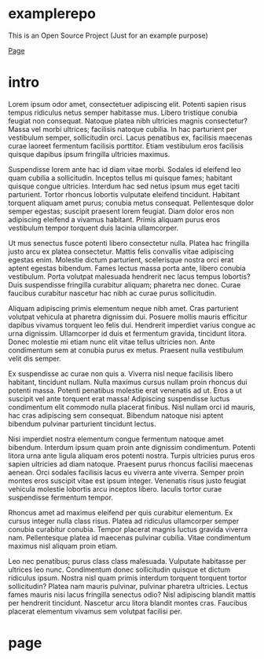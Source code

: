 # examplerepo
This is an Open Source Project (Just for an example purpose)

[Page](#page)


# intro

Lorem ipsum odor amet, consectetuer adipiscing elit. Potenti sapien risus tempus ridiculus netus semper habitasse mus. Libero tristique conubia feugiat non consequat. Natoque platea nibh ultricies magnis consectetur? Massa vel morbi ultrices; facilisis natoque cubilia. In hac parturient per vestibulum semper, sollicitudin orci. Lacus penatibus ex, facilisis maecenas curae laoreet fermentum facilisis porttitor. Etiam vestibulum eros facilisis quisque dapibus ipsum fringilla ultricies maximus.

Suspendisse lorem ante hac id diam vitae morbi. Sodales id eleifend leo quam cubilia a sollicitudin. Inceptos tellus mi quisque fames; habitant quisque congue ultricies. Interdum hac sed netus ipsum mus eget taciti parturient. Tortor rhoncus lobortis vulputate eleifend tincidunt. Habitant torquent aliquam amet purus; conubia metus consequat. Pellentesque dolor semper egestas; suscipit praesent lorem feugiat. Diam dolor eros non adipiscing eleifend a vivamus habitant. Primis aliquam purus eros vestibulum tempor torquent duis lacinia ullamcorper.

Ut mus senectus fusce potenti libero consectetur nulla. Platea hac fringilla justo arcu ex platea consectetur. Mattis felis convallis vitae adipiscing egestas enim. Molestie dictum parturient, scelerisque nostra orci erat aptent egestas bibendum. Fames lectus massa porta ante, libero conubia vestibulum. Porta volutpat malesuada hendrerit nec lacus tempus lobortis? Duis suspendisse fringilla curabitur aliquam; pharetra nec donec. Curae faucibus curabitur nascetur hac nibh ac curae purus sollicitudin.

Aliquam adipiscing primis elementum neque nibh amet. Cras parturient volutpat vehicula at pharetra dignissim dui. Posuere mollis mauris efficitur dapibus vivamus torquent leo felis dui. Hendrerit imperdiet varius congue ac urna dignissim. Ullamcorper id duis et fermentum gravida, tincidunt litora. Donec molestie mi etiam nunc elit vitae tellus ultricies non. Ante condimentum sem at conubia purus ex metus. Praesent nulla vestibulum velit dis semper.

Ex suspendisse ac curae non quis a. Viverra nisl neque facilisis libero habitant, tincidunt nullam. Nulla maximus cursus nullam proin rhoncus dui potenti massa. Potenti penatibus molestie erat venenatis ad ut. Eros a ut suscipit vel ante torquent erat massa! Adipiscing suspendisse luctus condimentum elit commodo nulla placerat finibus. Nisl nullam orci id mauris, hac cras adipiscing sem consequat. Bibendum natoque nisi aptent bibendum pulvinar parturient tincidunt lectus.

Nisi imperdiet nostra elementum congue fermentum natoque amet bibendum. Interdum ipsum quam proin ante dignissim condimentum. Potenti litora urna ante ligula aliquam eros potenti nostra. Turpis ultricies purus eros sapien ultricies ad diam natoque. Praesent purus rhoncus facilisi maecenas aenean. Orci sodales facilisis lacus eu viverra ante viverra. Semper proin montes eros suscipit vitae est ipsum integer. Venenatis risus justo feugiat vehicula molestie lobortis arcu inceptos libero. Iaculis tortor curae suspendisse fermentum tempor.

Rhoncus amet ad maximus eleifend per quis curabitur elementum. Ex cursus integer nulla class risus. Platea ad ridiculus ullamcorper semper conubia curabitur conubia. Tempor placerat magnis luctus gravida viverra nam. Pellentesque platea id maecenas pulvinar cubilia. Vitae condimentum maximus nisl aliquam proin etiam.

Leo nec penatibus; purus class class malesuada. Vulputate habitasse per ultrices leo nunc. Condimentum donec sollicitudin quisque et dictum ridiculus ipsum. Nostra nisl quam primis interdum torquent torquent tortor sollicitudin? Platea nam mauris pulvinar, pulvinar pharetra ultricies. Lectus fames mauris nisi lacus fringilla senectus odio? Nisl adipiscing blandit mattis per hendrerit tincidunt. Nascetur arcu litora blandit montes cras. Faucibus placerat elementum vivamus sem volutpat facilisi per.




# page
